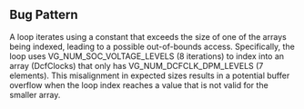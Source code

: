 ## Bug Pattern

A loop iterates using a constant that exceeds the size of one of the arrays being indexed, leading to a possible out-of-bounds access. Specifically, the loop uses VG_NUM_SOC_VOLTAGE_LEVELS (8 iterations) to index into an array (DcfClocks) that only has VG_NUM_DCFCLK_DPM_LEVELS (7 elements). This misalignment in expected sizes results in a potential buffer overflow when the loop index reaches a value that is not valid for the smaller array.